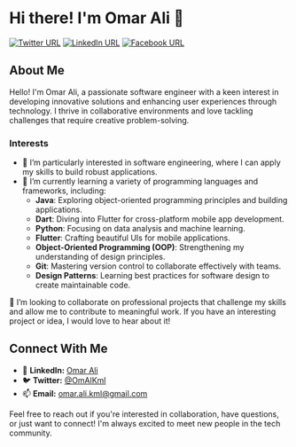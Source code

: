 # Hi there! I'm Omar Ali 👋

[![Twitter URL](https://img.shields.io/static/v1?color=red&label=Twitter%20&logo=twitter&logoColor=white&style=for-the-badge&message=Follow)](https://x.com/OmAlKml)
[![LinkedIn URL](https://img.shields.io/static/v1?color=red&label=Linkedin&logo=linkedin&logoColor=white&style=for-the-badge&message=Connect)](https://www.linkedin.com/in/omar-ali-54b136330/)
[![Facebook URL](https://img.shields.io/static/v1?color=red&label=Facebook&logo=facebook&logoColor=white&style=for-the-badge&message=Connect)](https://www.facebook.com/profile.php?id=61566631233548)

## About Me

Hello! I'm Omar Ali, a passionate software engineer with a keen interest in developing innovative solutions and enhancing user experiences through technology. I thrive in collaborative environments and love tackling challenges that require creative problem-solving.

### Interests
- 👀 I’m particularly interested in software engineering, where I can apply my skills to build robust applications.
- 🌱 I’m currently learning a variety of programming languages and frameworks, including:
  - **Java**: Exploring object-oriented programming principles and building applications.
  - **Dart**: Diving into Flutter for cross-platform mobile app development.
  - **Python**: Focusing on data analysis and machine learning.
  - **Flutter**: Crafting beautiful UIs for mobile applications.
  - **Object-Oriented Programming (OOP)**: Strengthening my understanding of design principles.
  - **Git**: Mastering version control to collaborate effectively with teams.
  - **Design Patterns**: Learning best practices for software design to create maintainable code.

💞️ I’m looking to collaborate on professional projects that challenge my skills and allow me to contribute to meaningful work. If you have an interesting project or idea, I would love to hear about it!

## Connect With Me

- 💼 **LinkedIn:** [Omar Ali](https://www.linkedin.com/in/omar-ali-54b136330/)
- 🐦 **Twitter:** [@OmAlKml](https://x.com/OmAlKml)
- 📫 **Email:** [omar.ali.kml@gmail.com](mailto:omar.ali.kml@gmail.com)

Feel free to reach out if you're interested in collaboration, have questions, or just want to connect! I'm always excited to meet new people in the tech community.


<!---
OmarAliKml/OmarAliKml is a ✨ special ✨ repository because its `README.md` (this file) appears on your GitHub profile.
You can click the Preview link to take a look at your changes.
--->
